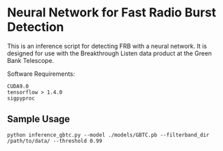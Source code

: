 # Neural Network for Fast Radio Burst Detection

This is an inference script for detecting FRB with a neural network. It is designed for use with the Breakthrough Listen 
data product at the Green Bank Telescope. 

Software Requirements:
```
CUDA9.0 
tensorflow > 1.4.0
sigpyproc
```

## Sample Usage
```
python inference_gbtc.py --model ./models/GBTC.pb --filterband_dir /path/to/data/ --threshold 0.99
```
